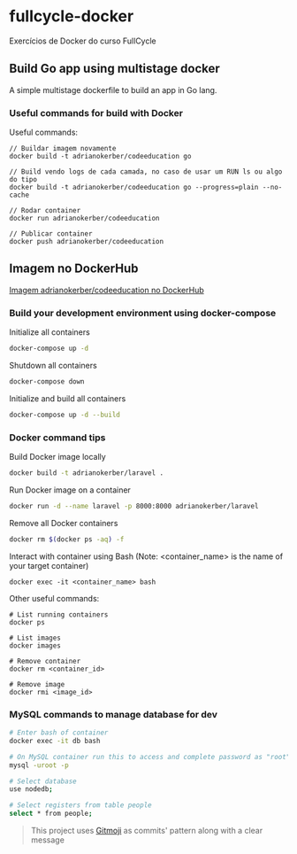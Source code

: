 # fullcycle-docker
Exercícios de Docker do curso FullCycle

## Build Go app using multistage docker

A simple multistage dockerfile to build an app in Go lang.

### Useful commands for build with Docker

Useful commands:
```
// Buildar imagem novamente
docker build -t adrianokerber/codeeducation go

// Build vendo logs de cada camada, no caso de usar um RUN ls ou algo do tipo
docker build -t adrianokerber/codeeducation go --progress=plain --no-cache

// Rodar container
docker run adrianokerber/codeeducation

// Publicar container
docker push adrianokerber/codeeducation
```

## Imagem no DockerHub

[Imagem adrianokerber/codeeducation no DockerHub](https://hub.docker.com/repository/docker/adrianokerber/codeeducation)

### Build your development environment using docker-compose

Initialize all containers
```bash
docker-compose up -d
```
Shutdown all containers
```bash
docker-compose down
```
Initialize and build all containers
```bash
docker-compose up -d --build
```

### Docker command tips

Build Docker image locally
```bash
docker build -t adrianokerber/laravel .
```

Run Docker image on a container
```bash
docker run -d --name laravel -p 8000:8000 adrianokerber/laravel
```

Remove all Docker containers
```bash
docker rm $(docker ps -aq) -f
```

Interact with container using Bash (Note: <container_name> is the name of your target container)
```
docker exec -it <container_name> bash
```
Other useful commands:
```
# List running containers
docker ps

# List images
docker images

# Remove container
docker rm <container_id>

# Remove image
docker rmi <image_id>
```

### MySQL commands to manage database for dev

```bash
# Enter bash of container
docker exec -it db bash

# On MySQL container run this to access and complete password as "root"
mysql -uroot -p

# Select database
use nodedb;

# Select registers from table people
select * from people;
```

> This project uses [Gitmoji](https://gitmoji.dev/) as commits' pattern along with a clear message